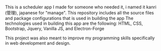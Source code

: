 This is a scheduler app I made for someone who needed it, i named it kanri (管理), japanese for "manage".
This repository includes all the source files and package configurations that is used in building the app
The technologies used in building this app are the following:
HTML, CSS, Bootstrap, Jquery, Vanilla JS, and Electron-Forge

This project was also meant to improve my programming skills specifically in  web development and design. 
